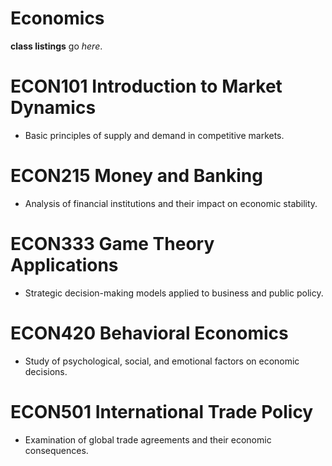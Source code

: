 # Economics

**class listings** go _here_.

# ECON101 Introduction to Market Dynamics

* Basic principles of supply and demand in competitive markets.

# ECON215 Money and Banking

* Analysis of financial institutions and their impact on economic stability.

# ECON333 Game Theory Applications

* Strategic decision-making models applied to business and public policy.

# ECON420 Behavioral Economics

* Study of psychological, social, and emotional factors on economic decisions.

# ECON501 International Trade Policy

* Examination of global trade agreements and their economic consequences.
